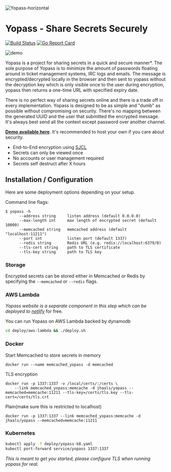 ![Yopass-horizontal](https://user-images.githubusercontent.com/37777956/59544367-0867aa80-8f09-11e9-8d6a-02008e1bccc7.png)

# Yopass - Share Secrets Securely

[![Build Status](https://travis-ci.org/jhaals/yopass.svg?branch=master)](https://travis-ci.org/jhaals/yopass)
[![Go Report Card](https://goreportcard.com/badge/github.com/jhaals/yopass)](https://goreportcard.com/report/github.com/jhaals/yopass)

![demo](https://ydemo.netlify.com/yopass-demo.gif)

Yopass is a project for sharing secrets in a quick and secure manner\*.
The sole purpose of Yopass is to minimize the amount of passwords floating around in ticket management systems, IRC logs and emails. The message is encrypted/decrypted locally in the browser and then sent to yopass without the decryption key which is only visible once to the user during encryption, yopass then returns a one-time URL with specified expiry date.

There is no perfect way of sharing secrets online and there is a trade off in every implementation. Yopass is designed to be as simple and "dumb" as possible without compromising on security. There's no mapping between the generated UUID and the user that submitted the encrypted message. It's always best send all the context except password over another channel.

**[Demo available here](https://yopass.se)**. It's recommended to host your own if you care about security.

- End-to-End encryption using [SJCL](https://bitwiseshiftleft.github.io/sjcl/)
- Secrets can only be viewed once
- No accounts or user management required
- Secrets self destruct after X hours

## Installation / Configuration

Here are some deployment options depending on your setup.

Command line flags:

```console
$ yopass -h
      --address string     listen address (default 0.0.0.0)
      --max-length int     max length of encrypted secret (default 10000)
      --memcached string   memcached address (default "localhost:11211")
      --port int           listen port (default 1337)
      --redis string       Redis URL (e.g. redis://localhost:6379/0)
      --tls-cert string    path to TLS certificate
      --tls-key string     path to TLS key
```

### Storage

Encrypted secrets can be stored either in Memcached or Redis by specifying the `--memcached` or `--redis` flags.

### AWS Lambda

_Yopass website is a separate component in this step which can be deployed to [netlify](https://netlify.com)_ for free.

You can run Yopass on AWS Lambda backed by dynamodb

```bash
cd deploy/aws-lambda && ./deploy.sh
```

### Docker

Start Memcached to store secrets in memory

    docker run --name memcached_yopass -d memcached

TLS encryption

    docker run -p 1337:1337 -v /local/certs/:/certs \
        --link memcached_yopass:memcache -d jhaals/yopass --memcached=memcache:11211 --tls-key=/certs/tls.key --tls-cert=/certs/tls.crt

Plain(make sure this is restricted to localhost)

    docker run -p 1337:1337 --link memcached_yopass:memcache -d jhaals/yopass --memcached=memcache:11211

### Kubernetes

```bash
kubectl apply -f deploy/yopass-k8.yaml
kubectl port-forward service/yopass 1337:1337
```

_This is meant to get you started, please configure TLS when running yopass for real._
